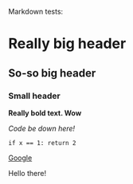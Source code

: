 Markdown tests:

# Really big header
## So-so big header
### Small header

**Really bold text. Wow**


*Code be down here!*

`if x == 1: return 2`

[Google](https://www.google.com)


Hello there!
